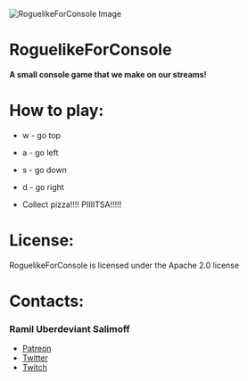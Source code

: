 ![RoguelikeForConsole Image](https://repository-images.githubusercontent.com/253858907/e4ee1e80-8049-11ea-959c-08fcb8089643)

# RoguelikeForConsole
**A small console game that we make on our streams!**

# How to play:

* w - go top
* a - go left
* s - go down
* d - go right

* Collect pizza!!!! PIIIITSA!!!!!

# License:

RoguelikeForConsole is licensed under the Apache 2.0 license

# Contacts:

### Ramil Uberdeviant Salimoff

* [Patreon](https://www.patreon.com/user?u=32639039)
* [Twitter](https://twitter.com/mruberdeviant)
* [Twitch](https://www.twitch.tv/devicast)
